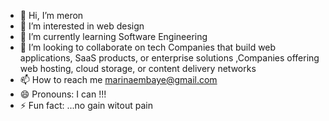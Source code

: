- 👋 Hi, I’m meron
- 👀 I’m interested in web design
- 🌱 I’m currently learning Software Engineering
- 💞️ I’m looking to collaborate on tech Companies that build web applications, SaaS products, or enterprise solutions ,Companies offering web hosting, cloud storage, or content delivery networks 
- 📫 How to reach me  marinaembaye@gmail.com
- 😄 Pronouns: I can !!!
- ⚡ Fun fact: ...no gain witout pain

<!---
meron-333/meron-333 is a ✨ special ✨ repository because its `README.md` (this file) appears on your GitHub profile.
You can click the Preview link to take a look at your changes.
--->
